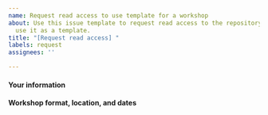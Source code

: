 ```yaml
---
name: Request read access to use template for a workshop
about: Use this issue template to request read access to the repository so you can
  use it as a template.
title: "[Request read access] "
labels: request
assignees: ''

---
```


<!-- Hi there, please fill out this issue template so we can understand your use case!-->

#### Your information

<!-- Add some basic information about yourself like your name and institution. If a GitHub user other than the one you are filing this issue from needs read access, tell us here -->

#### Workshop format, location, and dates

<!-- Tell us about your workshop. Is in virtual or in-person? If it's in-person, where will you be holding the workshop? When will the workshop run? -->
